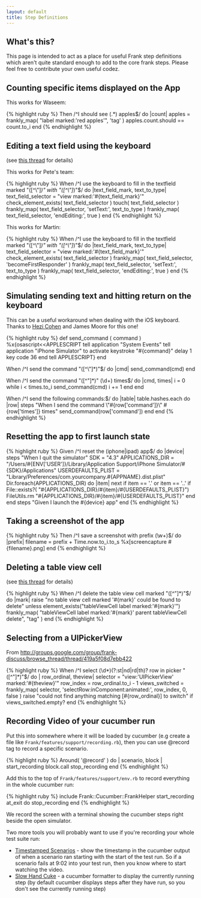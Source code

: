 ```yaml
---
layout: default
title: Step Definitions
---
```


## What's this?
This page is intended to act as a place for useful Frank step
definitions which aren't quite standard enough to add to the core
frank steps. Please feel free to contribute your own useful codez.

## Counting specific items displayed on the App
This works for Waseem:

{% highlight ruby %}
Then /^I should see (.*) apples$/ do |count|
  apples = frankly_map( "label marked:'red apples'", 'tag' )
  apples.count.should == count.to_i
end
{% endhighlight %}

## Editing a text field using the keyboard
(see [this
thread](http://groups.google.com/group/frank-discuss/browse_frm/thread/49fcf81971d7dd42)
for details)

This works for Pete's team:

{% highlight ruby %}
    When /^I use the keyboard to fill in the textfield marked
    "([^\\"]*)" with "([^\\"]*)"$/ do |text_field_mark, text_to_type|
      text_field_selector =  "view marked:'#{text_field_mark}'"
      check_element_exists( text_field_selector )
      touch( text_field_selector )
      frankly_map( text_field_selector, 'setText:', text_to_type )
      frankly_map( text_field_selector, 'endEditing:', true )
    end
{% endhighlight %}

This works for Martin:

{% highlight ruby %}
    When /^I use the keyboard to fill in the textfield marked
    "([^\\"]*)" with "([^\\"]*)"$/ do |text_field_mark, text_to_type| 
     text_field_selector =  "view marked:'#{text_field_mark}'" 
     check_element_exists( text_field_selector ) 
     frankly_map( text_field_selector, 'becomeFirstResponder' ) 
     frankly_map( text_field_selector, 'setText:', text_to_type ) 
     frankly_map( text_field_selector, 'endEditing:', true ) 
    end 
{% endhighlight %}


## Simulating sending text and hitting return on the keyboard
This can be a useful workaround when dealing with the iOS
    keyboard. Thanks to [Hezi
    Cohen](http://groups.google.com/group/frank-discuss/msg/55f46cb1934584be)
    and James Moore for this one!

{% highlight ruby %}
def send_command ( command )
  %x{osascript<<APPLESCRIPT
tell application "System Events"
  tell application "iPhone Simulator" to activate
  keystroke "#{command}"
  delay 1
  key code 36
end tell
APPLESCRIPT}
end

When /^I send the command "([^\\"]*)"$/ do |cmd|
  send_command(cmd)
end

When /^I send the command "([^"]*)" (\d+) times$/ do |cmd, times|
  i = 0
  while i < times.to_i
    send_command(cmd)
    i += 1
  end
end

When /^I send the following commands:$/ do |table|
  table.hashes.each do |row|
    steps "When I send the command \\"#{row['command']}\\"
  #{row['times']} times"
    send_command(row['command'])
  end
end
{% endhighlight %}




## Resetting the app to first launch state

{% highlight ruby %}
Given /^I reset the (iphone|ipad) app$/ do |device|
  steps "When I quit the simulator"
  SDK    = "4.3"
  APPLICATIONS_DIR = "/Users/#{ENV['USER']}/Library/Application
  Support/iPhone Simulator/#{SDK}/Applications"
  USERDEFAULTS_PLIST =
  "Library/Preferences/com.yourcompany.#{APPNAME}.dist.plist"
  Dir.foreach(APPLICATIONS_DIR) do |item|
    next if item == '.' or item == '..'
    if File::exists?(
    "#{APPLICATIONS_DIR}/#{item}/#{USERDEFAULTS_PLIST}")
      FileUtils.rm "#{APPLICATIONS_DIR}/#{item}/#{USERDEFAULTS_PLIST}" 
    end
  end
  steps "Given I launch the #{device} app"
end
{% endhighlight %}

## Taking a screenshot of the app

{% highlight ruby %}
Then /^I save a screenshot with prefix (\w+)$/ do |prefix|
 filename = prefix + Time.now.to_i.to_s
 %x[screencapture #{filename}.png]
end
{% endhighlight %}


## Deleting a table view cell
(see [this
thread](http://groups.google.com/group/frank-discuss/browse_frm/thread/6e136a836ac4fd07)
for details)

{% highlight ruby %}
When /^I delete the table view cell marked "([^"]*)"$/ do |mark|
  raise "no table view cell marked '#{mark}' could be found to delete"
  unless element_exists("tableViewCell label marked:'#{mark}'")
  frankly_map( "tableViewCell label marked:'#{mark}' parent
  tableViewCell delete", "tag" ) 
end
{% endhighlight %}

## Selecting from a UIPickerView
From
http://groups.google.com/group/frank-discuss/browse_thread/thread/419a5f08d7ebb422

{% highlight ruby %}
When /^I select (\d*)(?:st|nd|rd|th)? row in picker "([^\"]*)"$/ do | 
row_ordinal, theview| 
  selector = "view:'UIPickerView' marked:'#{theview}'" 
  row_index = row_ordinal.to_i - 1
  views_switched = frankly_map( selector,
  'selectRow:inComponent:animated:', row_index, 0, false ) 
  raise "could not find anything matching [#{row_ordinal}] to switch"
  if views_switched.empty? 
end 
{% endhighlight %}

## Recording Video of your cucumber run

Put this into somewhere where it will be loaded by cucumber (e.g
create a file like `Frank/features/support/recording.rb`), then you can
use @record tag to record a specific scenario.

{% highlight ruby %}
Around( '@record' ) do | scenario, block |
  start_recording
  block.call
  stop_recording
end
{% endhighlight %}


Add this to the top of `Frank/features/support/env.rb` to record
everything in the whole cucumber run:

{% highlight ruby %}
include Frank::Cucumber::FrankHelper
start_recording
at_exit do
  stop_recording
end
{% endhighlight %}

We record the screen with a terminal showing the cucumber steps right
beside the open simulator.

Two more tools you will probably want to use if you're recording your
whole test suite run:

 * [Timestamped
   Scenarios](http://github.com/moredip/timestamped-scenarios) - show
   the timestamp in the cucumber output of when a scenario ran
   starting with the start of the test run. So if a scenario fails at
   9:02 into your test run, then you know where to start watching the video.
 * [Slow Hand Cuke](http://github.com/moredip/SlowHandCuke) - a
   cucumber formatter to display the currently running step (by
   default cucumber displays steps after they have run, so you don't
   see the currently running step)
